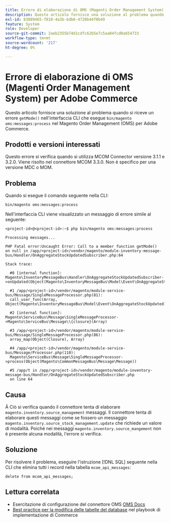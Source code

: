 ```yaml
---
title: Errore di elaborazione di OMS (Magenti Order Management System) per Adobe Commerce
description: Questo articolo fornisce una soluzione al problema quando si riceve un errore "getMode()" nella CLI che esegue "bin/magento oms:messages:process" nel sistema di Magento Order Management (OMS) per Adobe Commerce.
exl-id: 83089465-f810-4a3b-bdb6-4720b44f0b49
feature: System
role: Developer
source-git-commit: 2aeb2355b74d1cdfc62b5e7c5aa04fcd0a654733
workflow-type: tm+mt
source-wordcount: '217'
ht-degree: 0%

---
```


# Errore di elaborazione di OMS (Magenti Order Management System) per Adobe Commerce

Questo articolo fornisce una soluzione al problema quando si riceve un errore `getMode()` nell&#39;interfaccia CLI che esegue `bin/magento oms:messages:process` nel Magento Order Management (OMS) per Adobe Commerce.

## Prodotti e versioni interessati

Questo errore si verifica quando si utilizza MCOM Connector versione 3.1.1 e 3.2.0. Viene risolto nel connettore MCOM 3.3.0. Non è specifico per una versione MDC o MOM.

## Problema

Quando si esegue il comando seguente nella CLI:

`bin/magento oms:messages:process`

Nell&#39;interfaccia CLI viene visualizzato un messaggio di errore simile al seguente:

```
<project-id>@<project-id>:~$ php bin/magento oms:messages:process

Processing messages...

PHP Fatal error:Uncaught Error: Call to a member function getMode()
on null in /app/<project-id>/vendor/magento/module-inventory-message-bus/Handler/OnAggregateStockUpdatedSubscriber.php:64

Stack trace:

  #0 [internal function]: Magento\InventoryMessageBus\Handler\OnAggregateStockUpdatedSubscriber->onUpdated(Object(Magento\InventoryMessageBus\Model\Event\OnAggregateStockUpdated))

  #1 /app/<project-id>/vendor/magento/module-service-bus/Message/SingleMessageProcessor.php(81):
  call_user_func(Array, Object(Magento\InventoryMessageBus\Model\Event\OnAggregateStockUpdated))

  #2 [internal function]: Magento\ServiceBus\Message\SingleMessageProcessor->Magento\ServiceBus\Message\\{closure}(Array)

  #3 /app/<project-id>/vendor/magento/module-service-bus/Message/SingleMessageProcessor.php(86):
  array_map(Object(Closure), Array)

  #4 /app/<project-id>/vendor/magento/module-service-bus/Message/Processor.php(110):
  Magento\ServiceBus\Message\SingleMessageProcessor->process(Object(Magento\CommonMessageBus\Message\Message))

  #5 /app/t in /app/<project-id>/vendor/magento/module-inventory-message-bus/Handler/OnAggregateStockUpdatedSubscriber.php
  on line 64
```

## Causa

Â
Ciò si verifica quando il connettore tenta di elaborare `magento.inventory.source_management` messaggi. Il connettore tenta di elaborare questi messaggi come se fossero un messaggio `magento.inventory.source_stock_management.update` che richiede un valore di modalità. Poiché nei messaggi `magento.inventory.source_mangement` non è presente alcuna modalità, l&#39;errore si verifica.

## Soluzione

Per risolvere il problema, eseguire l&#39;istruzione [!DNL SQL] seguente nella CLI che elimina tutti i record nella tabella `mcom_api_messages`:

`delete from mcom_api_messages;`

## Lettura correlata

* Esercitazione di configurazione del connettore OMS [OMS Docs](https://commerce-docs.github.io/oms-documentation-archive/integration/connector/setup-tutorial/)
* [Best practice per la modifica delle tabelle del database](https://experienceleague.adobe.com/en/docs/commerce-operations/implementation-playbook/best-practices/development/modifying-core-and-third-party-tables#why-adobe-recommends-avoiding-modifications) nel playbook di implementazione di Commerce
